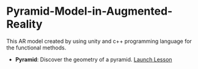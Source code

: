# Pyramid-Model-in-Augmented-Reality
This AR model created by using unity and c++ programming language for the functional methods.

- **Pyramid**: Discover the geometry of a pyramid.
  [Launch Lesson](https://webxr.run/Zn16exWgve2ll)
